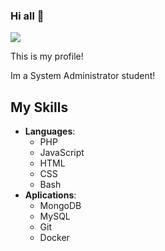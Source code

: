 ### Hi all 👋
<a href="https://github.com/anuraghazra/github-readme-stats">
  <img align="center" src="https://github-readme-stats.vercel.app/api?username=DavKiller&count_private=true&show_icons=true&theme=cobalt" />
</a>

This is my profile!

Im a System Administrator student!

## My Skills
- **Languages**:
  - PHP 
  - JavaScript
  - HTML
  - CSS
  - Bash
- **Aplications**:
  - MongoDB 
  - MySQL
  - Git
  - Docker
